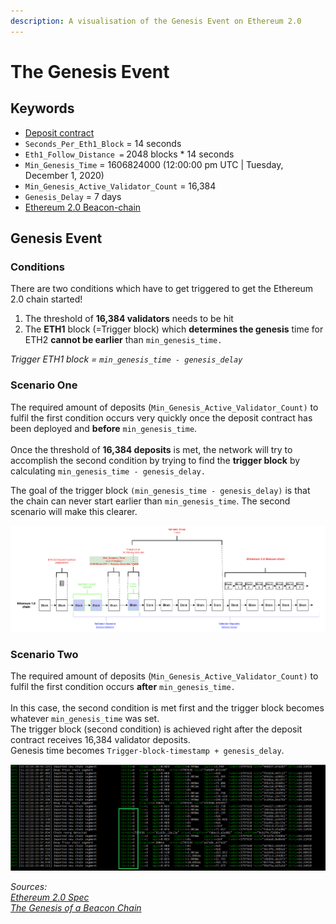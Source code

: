 ```yaml
---
description: A visualisation of the Genesis Event on Ethereum 2.0
---
```


# The Genesis Event

## Keywords

* [Deposit contract](https://github.com/gobitfly/eth2-beaconchain-explorer/pull/262)
* `Seconds_Per_Eth1_Block` = 14 seconds
* `Eth1_Follow_Distance =` 2048 blocks \* 14 seconds
* `Min_Genesis_Time` = 1606824000 (12:00:00 pm UTC | Tuesday, December 1, 2020)
* `Min_Genesis_Active_Validator_Count` = 16,384
* `Genesis_Delay` = 7 days&#x20;
* [Ethereum 2.0 Beacon-chain](https://kb.beaconcha.in/glossary#beacon-chain)

## Genesis Event

### Conditions

There are two conditions which have to get triggered to get the Ethereum 2.0 chain started!

1. The threshold of **16,384 validators** needs to be hit
2. The  **ETH1** block (=Trigger block) which **determines the genesis** time for ETH2 **cannot be earlier** than  `min_genesis_time.`

_Trigger ETH1 block = `min_genesis_time - genesis_delay`_

### &#x20;Scenario One&#x20;

The required amount of deposits (`Min_Genesis_Active_Validator_Count)` to fulfil the first condition occurs very quickly once the deposit contract has been deployed and **before** `min_genesis_time`. \
\
Once the threshold of **16,384 deposits** is met, the network will try to accomplish the second condition by trying to find the **trigger block** by calculating `min_genesis_time - genesis_delay.`

The goal of the trigger block `(min_genesis_time - genesis_delay)` is that the chain can never start earlier than `min_genesis_time`. The second scenario will make this clearer.

![](<.gitbook/assets/image (182).png>)

### Scenario Two

The required amount of deposits (`Min_Genesis_Active_Validator_Count)` to fulfil the first condition occurs **after** `min_genesis_time.` \
\
In this case, the second condition is met first and the trigger block becomes whatever `min_genesis_time` was set. \
The trigger block (second condition) is achieved right after the deposit contract receives 16,384 validator deposits. \
Genesis time becomes `Trigger-block-timestamp + genesis_delay`.

![](<.gitbook/assets/image (183).png>)





_Sources:_ \
[_Ethereum 2.0 Spec_](https://github.com/ethereum/eth2.0-specs/blob/dev/specs/phase0/beacon-chain.md#configuration)\
[_The Genesis of a Beacon Chain_](https://hackmd.io/@benjaminion/genesis)
